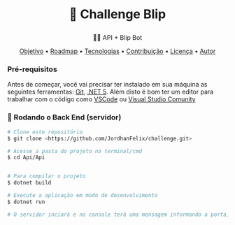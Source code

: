 <h1 align="center">
    <p>🔗 Challenge Blip</p>
</h1>
<p align="center"> 🐱‍🏍 API + Blip Bot</p>

<p align="center">
 <a href="#objetivo">Objetivo</a> •
 <a href="#roadmap">Roadmap</a> • 
 <a href="#tecnologias">Tecnologias</a> • 
 <a href="#contribuicao">Contribuição</a> • 
 <a href="#licenc-a">Licença</a> • 
 <a href="#autor">Autor</a>
</p>



### Pré-requisitos

Antes de começar, você vai precisar ter instalado em sua máquina as seguintes ferramentas:
[Git](https://git-scm.com), [.NET 5](https://dotnet.microsoft.com/download/dotnet/5.0). 
Além disto é bom ter um editor para trabalhar com o código como [VSCode](https://code.visualstudio.com/) ou [Visual Studio Comunity](https://visualstudio.microsoft.com/pt-br/vs/community/)

### 🎲 Rodando o Back End (servidor)

```bash
# Clone este repositório
$ git clone <https://github.com/JordhanFelix/challenge.git>

# Acesse a pasta do projeto no terminal/cmd
$ cd Api/Api


# Para compilar o projeto
$ dotnet build

# Execute a aplicação em modo de desenvolvimento
$ dotnet run

# O servidor inciará e no console terá uma mensagem informando a porta, EX: Now listening on: http://localhost:5000
```
